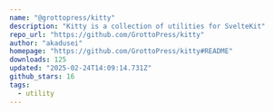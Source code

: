 ```yaml
---
name: "@grottopress/kitty"
description: "Kitty is a collection of utilities for SvelteKit"
repo_url: "https://github.com/GrottoPress/kitty"
author: "akadusei"
homepage: "https://github.com/GrottoPress/kitty#README"
downloads: 125
updated: "2025-02-24T14:09:14.731Z"
github_stars: 16
tags: 
  - utility
---
```

